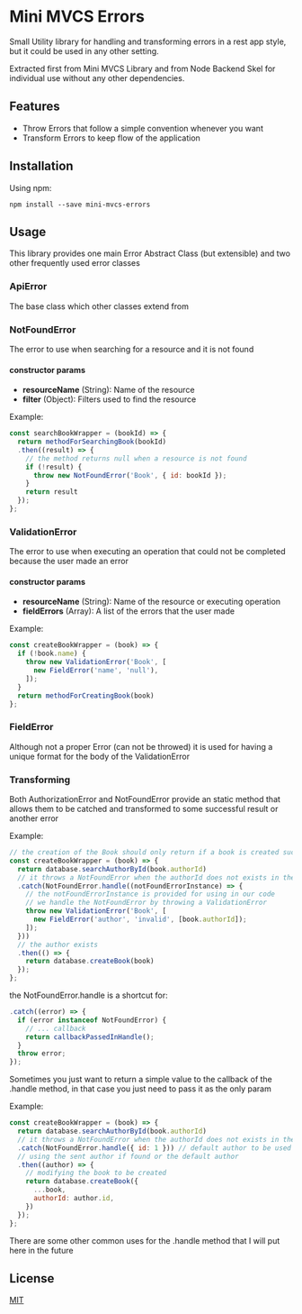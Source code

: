 # Mini MVCS Errors

Small Utility library for handling and transforming errors in a rest app style, but it could be used in any other setting.

Extracted first from Mini MVCS Library and from Node Backend Skel for individual use without any other dependencies.

## Features

- Throw Errors that follow a simple convention whenever you want
- Transform Errors to keep flow of the application

## Installation

Using npm:

```
npm install --save mini-mvcs-errors
```

## Usage

This library provides one main Error Abstract Class (but extensible) and two other frequently used error classes

### ApiError

The base class which other classes extend from

### NotFoundError

The error to use when searching for a resource and it is not found

#### constructor params

- **resourceName** (String): Name of the resource
- **filter** (Object): Filters used to find the resource

Example:

```javascript
const searchBookWrapper = (bookId) => {
  return methodForSearchingBook(bookId)
  .then((result) => {
    // the method returns null when a resource is not found
    if (!result) {
      throw new NotFoundError('Book', { id: bookId });
    }
    return result
  });
};
```

### ValidationError

The error to use when executing an operation that could not be completed because the user made an error

#### constructor params

- **resourceName** (String): Name of the resource or executing operation
- **fieldErrors** (Array<FieldError>): A list of the errors that the user made

Example:

```javascript
const createBookWrapper = (book) => {
  if (!book.name) {
    throw new ValidationError('Book', [
      new FieldError('name', 'null'),
    ]);
  }
  return methodForCreatingBook(book)
};
```

### FieldError

Although not a proper Error (can not be throwed) it is used for having a unique format for the body of the ValidationError

### Transforming

Both AuthorizationError and NotFoundError provide an static method that allows them to be catched and transformed to some successful result or another error

Example:

```javascript
// the creation of the Book should only return if a book is created successfully or throw a ValidationError if something is wrong (e.g.: the author relationship is not found)
const createBookWrapper = (book) => {
  return database.searchAuthorById(book.authorId)
  // it throws a NotFoundError when the authorId does not exists in the database
  .catch(NotFoundError.handle((notFoundErrorInstance) => {
    // the notFoundErrorInstance is provided for using in our code
    // we handle the NotFoundError by throwing a ValidationError
    throw new ValidationError('Book', [
      new FieldError('author', 'invalid', [book.authorId]);
    ]);
  }))
  // the author exists
  .then(() => {
    return database.createBook(book)
  });
};
```

the NotFoundError.handle is a shortcut for:

```javascript
.catch((error) => {
  if (error instanceof NotFoundError) {
    // ... callback
    return callbackPassedInHandle();
  }
  throw error;
});
```

Sometimes you just want to return a simple value to the callback of the .handle method, in that case you just need to pass it as the only param

Example:

```javascript
const createBookWrapper = (book) => {
  return database.searchAuthorById(book.authorId)
  // it throws a NotFoundError when the authorId does not exists in the database
  .catch(NotFoundError.handle({ id: 1 })) // default author to be used
  // using the sent author if found or the default author
  .then((author) => {
    // modifying the book to be created
    return database.createBook({
      ...book,
      authorId: author.id,
    })
  });
};
```

There are some other common uses for the .handle method that I will put here in the future

## License

[MIT](https://github.com/nardhar/mini-mvcs-errors/blob/master/LICENSE)
